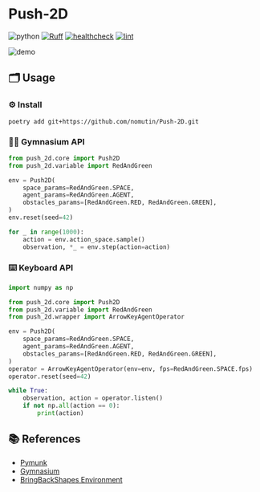# Push-2D

![python](https://img.shields.io/badge/python-3.8%20|%203.9%20|%203.10-blue)
[![Ruff](https://img.shields.io/endpoint?url=https://raw.githubusercontent.com/charliermarsh/ruff/main/assets/badge/v2.json)](https://github.com/astral-sh/ruff)
[![healthcheck](https://github.com/nomutin/push2d-simulator/actions/workflows/healthcheck.yml/badge.svg)](https://github.com/nomutin/push2d-simulator/actions/workflows/healthcheck.yml)
[![lint](https://github.com/nomutin/push2d-simulator/actions/workflows/lint.yml/badge.svg)](https://github.com/nomutin/push2d-simulator/actions/workflows/lint.yml)

![demo](https://github.com/nomutin/Push-2D/assets/48053582/a0283860-ac3f-4a1c-b4e3-5460570c66f6)

## 🗂️ Usage

### ⚙️ Install

```shell
poetry add git+https://github.com/nomutin/Push-2D.git
```

### 🏋️‍♀️ Gymnasium API

```python
from push_2d.core import Push2D
from push_2d.variable import RedAndGreen

env = Push2D(
    space_params=RedAndGreen.SPACE,
    agent_params=RedAndGreen.AGENT,
    obstacles_params=[RedAndGreen.RED, RedAndGreen.GREEN],
)
env.reset(seed=42)

for _ in range(1000):
    action = env.action_space.sample()
    observation, *_ = env.step(action=action)
```

### ⌨️ Keyboard API

```python
import numpy as np

from push_2d.core import Push2D
from push_2d.variable import RedAndGreen
from push_2d.wrapper import ArrowKeyAgentOperator

env = Push2D(
    space_params=RedAndGreen.SPACE,
    agent_params=RedAndGreen.AGENT,
    obstacles_params=[RedAndGreen.RED, RedAndGreen.GREEN],
)
operator = ArrowKeyAgentOperator(env=env, fps=RedAndGreen.SPACE.fps)
operator.reset(seed=42)

while True:
    observation, action = operator.listen()
    if not np.all(action == 0):
        print(action)
```

## 📚 References

- [Pymunk](http://www.pymunk.org/en/latest/)
- [Gymnasium](https://github.com/Farama-Foundation/Gymnasium)
- [BringBackShapes Environment](https://github.com/arnavkj1995/BBS)
